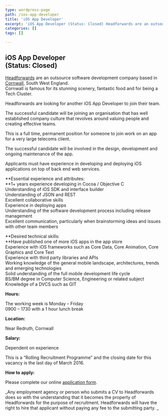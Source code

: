 ```yaml
---
type: wordpress-page
path: /ios-app-developer
title: 'iOS App Developer'
excerpt: 'iOS App Developer (Status: Closed) Headforwards are an outsource software development company based in Cornwall, South West England. Cornwall is famous for its stunning scenery, fantastic food and for being a Tech Cluster. Headforwards are looking for another iOS App Developer to join their team. The successful candidate will be joining an organisation that has well …'
categories: []
tags: []

---
```

iOS App Developer  
(Status: Closed)
------------------------------------

[Headforwards](http://www.headforwards.com/) are an outsource software development company based in [Cornwall](https://www.visitcornwall.com/), South West England.  
Cornwall is famous for its stunning scenery, fantastic food and for being a Tech Cluster.

Headforwards are looking for another iOS App Developer to join their team.

The successful candidate will be joining an organisation that has well established company culture that revolves around valuing people and creating effective teams.

This is a full time, permanent position for someone to join work on an app for a very large telecoms client.

The successful candidate will be involved in the design, development and ongoing maintenance of the app.

Applicants must have experience in developing and deploying iOS applications on top of back end web services.

**Essential experience and attributes:  
**1+ years experience developing in Cocoa / Objective C  
Understanding of iOS SDK and interface builder  
Understanding of JSON and REST  
Excellent collaborative skills  
Experience in deploying apps  
Understanding of the software development process including release management  
Excellent communication, particularly when brainstorming ideas and issues with other team members

**Desired technical skills:  
**Have published one of more iOS apps in the app store  
Experience with iOS frameworks such as Core Data, Core Animation, Core Graphics and Core Text  
Experience with third party libraries and APIs  
Working knowledge of the general mobile landscape, architectures, trends and emerging technologies  
Solid understanding of the full mobile development life cycle  
BS/BM degree in Computer Science, Engineering or related subject  
Knowledge of a DVCS such as GIT

**Hours:**

The working week is Monday – Friday  
0900 – 1730 with a 1 hour lunch break

**Location:**

Near Redruth, Cornwall

**Salary:**

Dependent on experience

This is a “Rolling Recruitment Programme” and the closing date for this vacancy is the last day of March 2016.

**How to apply:**

Please complete our online [application form](http://www.headforwards.com/careers/application-form/).

_Any employment agency or person who submits a CV to Headforwards does so with the understanding that it becomes the property of Headforwards for the purpose of recruitment. Headforwards will have the right to hire that applicant without paying any fee to the submitting party. _
